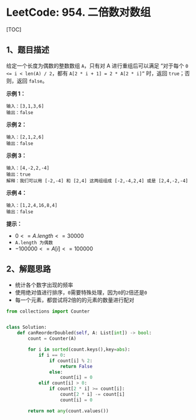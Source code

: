 # LeetCode: 954. 二倍数对数组

[TOC]

## 1、题目描述

给定一个长度为偶数的整数数组 `A`，只有对 A 进行重组后可以满足 “对于每个 `0 <= i < len(A) / 2`，都有 `A[2 * i + 1] = 2 * A[2 * i]”` 时，返回 `true`；否则，返回 `false`。

 

**示例 1：**

```
输入：[3,1,3,6]
输出：false
```


**示例 2：**

```
输入：[2,1,2,6]
输出：false
```


**示例 3：**

```
输入：[4,-2,2,-4]
输出：true
解释：我们可以用 [-2,-4] 和 [2,4] 这两组组成 [-2,-4,2,4] 或是 [2,4,-2,-4]
```


**示例 4：**

```
输入：[1,2,4,16,8,4]
输出：false
```

**提示：**

-   $0 <= A.length <= 30000$
-   `A.length 为偶数`
-   $-100000 <= A[i] <= 100000$



## 2、解题思路

-   统计各个数字出现的频率
-   使用绝对值进行排序，`0`需要特殊处理，因为`0`的`2`倍还是`0`
-   每一个元素，都尝试将2倍的的元素的数量进行配对



```python
from collections import Counter


class Solution:
    def canReorderDoubled(self, A: List[int]) -> bool:
        count = Counter(A)

        for i in sorted(count.keys(),key=abs):
            if i == 0:
                if count[i] % 2:
                    return False
                else:
                    count[i] = 0
            elif count[i] > 0:
                if count[2 * i] >= count[i]:
                    count[2 * i] -= count[i]
                    count[i] = 0

        return not any(count.values())
```

